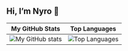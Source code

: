 ## Hi, I’m Nyro 👋

| My GitHub Stats | Top Languages |
|-----------------|---------------|
| ![My GitHub stats](https://github-readme-stats.vercel.app/api?username=Kopi-Naparan1&show_icons=true&theme=default&cache_seconds=1800) | ![Top Languages](https://github-readme-stats.vercel.app/api/top-langs/?username=Kopi-Naparan1&layout=compact&theme=default&cache_seconds=1800) |
